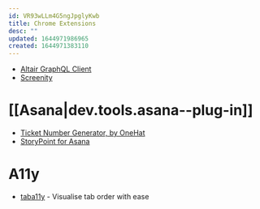 ```yaml
---
id: VR93wLLm4G5ngJpglyKwb
title: Chrome Extensions
desc: ""
updated: 1644971986965
created: 1644971383110
---
```


- [Altair GraphQL Client](https://chrome.google.com/webstore/detail/altair-graphql-client/flnheeellpciglgpaodhkhmapeljopja)
- [Screenity](https://chrome.google.com/webstore/detail/screenity-screen-recorder/kbbdabhdfibnancpjfhlkhafgdilcnji)

# [[Asana|dev.tools.asana--plug-in]]

- [Ticket Number Generator, by OneHat](https://chrome.google.com/webstore/detail/ticket-number-generator-b/mkiflbeenlaomokhbibbgillnkppgane)
- [StoryPoint for Asana](https://chrome.google.com/webstore/detail/storypoint-for-asana/ipkcinfcdhhcmibffhlklololceffgnc)

# A11y

- [taba11y](https://chrome.google.com/webstore/detail/taba11y/aocppmckdocdjkphmofnklcjhdidgmga/related) - Visualise tab order with ease

